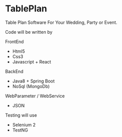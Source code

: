 # TablePlan
Table Plan Software For Your Wedding, Party or Event.

Code will be written by

FrontEnd
- Html5
- Css3
- Javascript + React

BackEnd
- Java8 + Spring Boot
- NoSql (MongoDb)

WebParameter / WebService
- JSON

Testing will use
- Selenium 2
- TestNG
